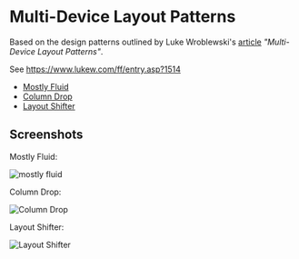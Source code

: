 # Multi-Device Layout Patterns

Based on the design patterns outlined by Luke Wroblewski's [article](https://www.lukew.com/ff/entry.asp?1514) _"Multi-Device Layout Patterns"_.

See https://www.lukew.com/ff/entry.asp?1514

- [Mostly Fluid](/Homework-layouts/mostly-fluid/)
- [Column Drop](/Homework-layouts/column-drop/)
- [Layout Shifter](/multi-device-layout-patterns/layout-shifter)

## Screenshots

Mostly Fluid:

![mostly fluid](https://static.lukew.com/md-patterns1.png)


Column Drop:

![Column Drop](https://static.lukew.com/md-patterns2.png)

Layout Shifter: 

![Layout Shifter](https://static.lukew.com/md-patterns3.png)
